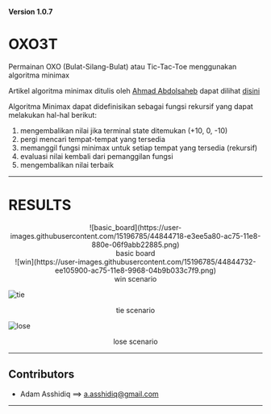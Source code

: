 **Version 1.0.7**

# OXO3T
Permainan OXO (Bulat-Silang-Bulat) atau Tic-Tac-Toe menggunakan algoritma minimax

Artikel algoritma minimax ditulis oleh [Ahmad Abdolsaheb](<http://abdolsa.com/>) dapat dilihat [disini](https://medium.freecodecamp.org/how-to-make-your-tic-tac-toe-game-unbeatable-by-using-the-minimax-algorithm-9d690bad4b37)

Algoritma Minimax dapat didefinisikan sebagai fungsi rekursif yang dapat melakukan hal-hal berikut:
1. mengembalikan nilai jika terminal state ditemukan (+10, 0, -10)
2. pergi mencari tempat-tempat yang tersedia
3. memanggil fungsi minimax untuk setiap tempat yang tersedia (rekursif)
4. evaluasi nilai kembali dari pemanggilan fungsi
5. mengembalikan nilai terbaik

---	
# RESULTS
<div style="text-align: center;">![basic_board](https://user-images.githubusercontent.com/15196785/44844718-e3ee5a80-ac75-11e8-880e-06f9abb22885.png)</div>
<div style="text-align: center;"> basic board </div>

<div style="text-align: center;">![win](https://user-images.githubusercontent.com/15196785/44844732-ee105900-ac75-11e8-9968-04b9b033c7f9.png)</div>
<div style="text-align: center;"> win scenario </div>

![tie](https://user-images.githubusercontent.com/15196785/44844730-eb156880-ac75-11e8-9c02-b2c7357f705b.png)
<center>tie scenario</center>

![lose](https://user-images.githubusercontent.com/15196785/44844726-e94ba500-ac75-11e8-886a-cc60952fd497.png)
<center>lose scenario</center>

---
## Contributors
- Adam Asshidiq ==> <a.asshidiq@gmail.com>
---
